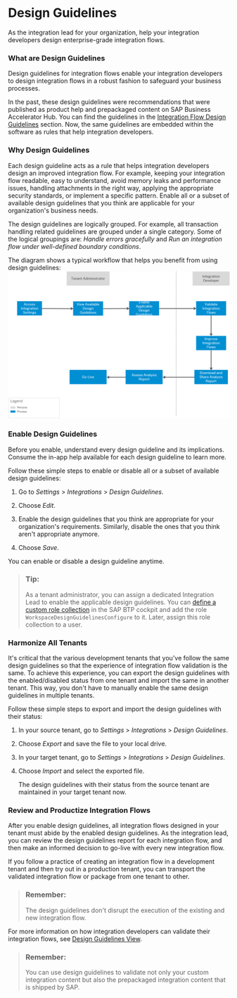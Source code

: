 <!-- loio4d1c84f65d2b4ac79713f2d1aecfca43 -->

# Design Guidelines

As the integration lead for your organization, help your integration developers design enterprise-grade integration flows.





### What are Design Guidelines

Design guidelines for integration flows enable your integration developers to design integration flows in a robust fashion to safeguard your business processes.

In the past, these design guidelines were recommendations that were published as product help and prepackaged content on SAP Business Accelerator Hub. You can find the guidelines in the [Integration Flow Design Guidelines](../integration-flow-design-guidelines-6803389.md) section. Now, the same guidelines are embedded within the software as rules that help integration developers.



### Why Design Guidelines

Each design guideline acts as a rule that helps integration developers design an improved integration flow. For example, keeping your integration flow readable, easy to understand, avoid memory leaks and performance issues, handling attachments in the right way, applying the appropriate security standards, or implement a specific pattern. Enable all or a subset of available design guidelines that you think are applicable for your organization's business needs.

The design guidelines are logically grouped. For example, all transaction handling related guidelines are grouped under a single category. Some of the logical groupings are: *Handle errors gracefully* and *Run an integration flow under well-defined boundary conditions*.

The diagram shows a typical workflow that helps you benefit from using design guidelines:![](images/Design_Guidelines_0ff1e13.png)



### Enable Design Guidelines

Before you enable, understand every design guideline and its implications. Consume the in-app help available for each design guideline to learn more.

Follow these simple steps to enable or disable all or a subset of available design guidelines:

1.  Go to *Settings* \> *Integrations* \> *Design Guidelines*.

2.  Choose *Edit*.

3.  Enable the design guidelines that you think are appropriate for your organization's requirements. Similarly, disable the ones that you think aren't appropriate anymore.

4.  Choose *Save*.


You can enable or disable a design guideline anytime.

> ### Tip:  
> As a tenant administrator, you can assign a dedicated Integration Lead to enable the applicable design guidelines. You can [define a custom role collection](https://help.sap.com/docs/btp/sap-business-technology-platform/define-role-collection?version=Cloud) in the SAP BTP cockpit and add the role `WorkspaceDesignGuidelinesConfigure` to it. Later, assign this role collection to a user.



### Harmonize All Tenants

It's critical that the various development tenants that you've follow the same design guidelines so that the experience of integration flow validation is the same. To achieve this experience, you can export the design guidelines with the enabled/disabled status from one tenant and import the same in another tenant. This way, you don't have to manually enable the same design guidelines in multiple tenants.

Follow these simple steps to export and import the design guidelines with their status:

1.  In your source tenant, go to *Settings* \> *Integrations* \> *Design Guidelines*.

2.  Choose *Export* and save the file to your local drive.

3.  In your target tenant, go to *Settings* \> *Integrations* \> *Design Guidelines*.

4.  Choose *Import* and select the exported file.

    The design guidelines with their status from the source tenant are maintained in your target tenant now.




### Review and Productize Integration Flows

After you enable design guidelines, all integration flows designed in your tenant must abide by the enabled design guidelines. As the integration lead, you can review the design guidelines report for each integration flow, and then make an informed decision to go-live with every new integration flow.

If you follow a practice of creating an integration flow in a development tenant and then try out in a production tenant, you can transport the validated integration flow or package from one tenant to other.

> ### Remember:  
> The design guidelines don't disrupt the execution of the existing and new integration flow.

For more information on how integration developers can validate their integration flows, see [Design Guidelines View](../design-guidelines-view-d62dfe0.md).

> ### Remember:  
> You can use design guidelines to validate not only your custom integration content but also the prepackaged integration content that is shipped by SAP.

